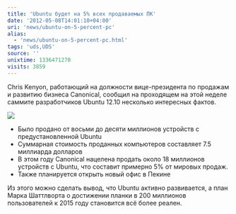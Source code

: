 ```yaml
---
title: 'Ubuntu будет на 5% всех продаваемых ПК'
date: '2012-05-08T14:01:10+04:00'
uri: 'news/ubuntu-on-5-percent-pc'
alias: 
  - 'news/ubuntu-on-5-percent-pc.html'
tags: 'uds,UDS'
source: ''
unixtime: 1336471270
visits: 3859
---
```

Chris Kenyon, работающий на должности вице-президента по продажам и развитию бизнеса Canonical, сообщил на проходящем на этой неделе саммите разработчиков Ubuntu 12.10 несколько интересных фактов.

[![](img/2012/05/08/14-00/ubuntu-dell-7157207068-o.jpg)](img/2012/05/08/14-00/ubuntu-dell-7157207068-o.jpg)

*   Было продано от восьми до десяти миллионов устройств с предустановленной Ubuntu
*   Суммарная стоимость проданных компьютеров составляет 7.5 миллиарда долларов
*   В этом году Canonical нацелена продать около 18 миллионов устройств с Ubuntu, что составит примерно 5% от мировых продаж.
*   Также планируется открыть новый офис в Пекине

Из этого можно сделать вывод, что Ubuntu активно развивается, а план Марка Шаттлворта о достижении планки в 200 миллионов пользователей к 2015 году становится всё более реален.
